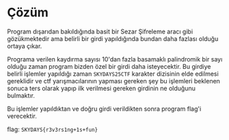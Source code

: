 # Çözüm

Program dışarıdan bakıldığında basit bir Sezar Şifreleme aracı gibi gözükmektedir
ama belirli bir girdi yapıldığında bundan daha fazlası olduğu ortaya çıkar.

Programa verilen kaydırma sayısı 10'dan fazla basamaklı palindromik bir sayı olduğu
zaman program bizden özel bir girdi daha isteyecektir. Bu girdiye belirli işlemler 
yapıldığı zaman `SKYDAYS25CTF` karakter dizisinin elde edilmesi gereklidir ve
ctf yarışmacılarının yapması gereken şey bu işlemleri beklenen sonuca ters olarak 
yapıp ilk verilmesi gereken girdinin ne olduğunu bulmaktır.

Bu işlemler yapıldıktan ve doğru girdi verildikten sonra program flag'i verecektir.

flag: `SKYDAYS{r3v3rs1ng+1s+fun}`